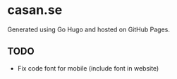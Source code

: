# casan.se

Generated using Go Hugo and hosted on GitHub Pages.


## TODO
- Fix code font for mobile (include font in website)
